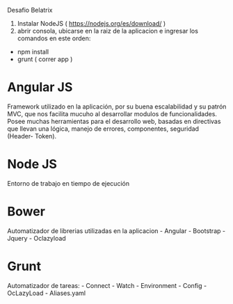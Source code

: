 Desafio Belatrix

1. Instalar NodeJS ( https://nodejs.org/es/download/ )
2. abrir consola, ubicarse en la raiz de la aplicacion e ingresar los comandos en este orden:
 - npm install
 - grunt ( correr app )

# Angular JS

Framework utilizado en la aplicación, por su buena escalabilidad y su patrón MVC, que nos facilita mucuho al desarrollar modulos de funcionalidades. Posee muchas herramientas para el desarrollo web, basadas en directivas que llevan una lógica, manejo de errores, componentes, seguridad (Header- Token).

# Node JS

Entorno de trabajo en tiempo de ejecución

# Bower

Automatizador de librerias utilizadas en la aplicacion
														- Angular
														- Bootstrap
														- Jquery
														- Oclazyload



# Grunt

Automatizador de tareas:
							- Connect
							- Watch
							- Environment
							- Config
							- OcLazyLoad
							- Aliases.yaml
